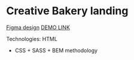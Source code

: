 # Creative Bakery landing
[Figma design](https://www.figma.com/file/zIi6yfSpSIV4dnTzwaXSjt/Bakerlab?node-id=0%3A1)
[DEMO LINK](https://danylo-onishchuk.github.io/layout_creativeBakery/)

Technologies: HTML
+ CSS + SASS + BEM methodology